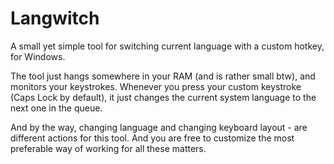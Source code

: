 # Langwitch
A small yet simple tool for switching current language with a custom hotkey, for Windows.

The tool just hangs somewhere in your RAM (and is rather small btw), and monitors your keystrokes.
Whenever you press your custom keystroke (Caps Lock by default), it just changes the current system language to the next one in the queue.

And by the way, changing language and changing keyboard layout - are different actions for this tool. And you are free to customize the most preferable way of working for all these matters.

